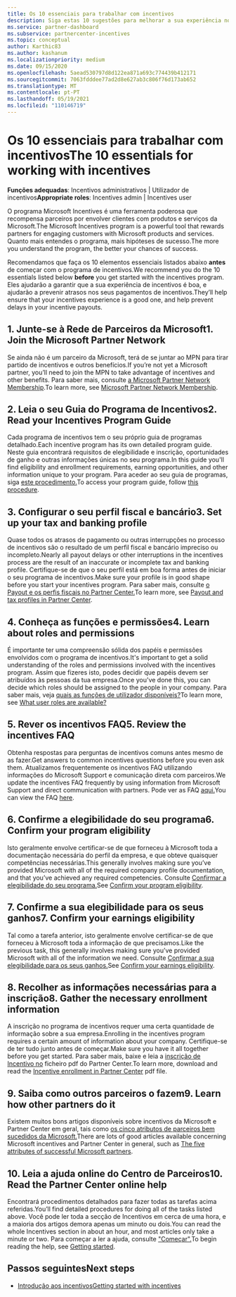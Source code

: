 ```yaml
---
title: Os 10 essenciais para trabalhar com incentivos
description: Siga estas 10 sugestões para melhorar a sua experiência no programa de incentivos e receber pagamentos mais cedo.
ms.service: partner-dashboard
ms.subservice: partnercenter-incentives
ms.topic: conceptual
author: Karthic83
ms.author: kashanum
ms.localizationpriority: medium
ms.date: 09/15/2020
ms.openlocfilehash: 5aead530797d8d122ea871a693c774439b412171
ms.sourcegitcommit: 7063fdddee77ad2d8e627ab3c806f76d173ab652
ms.translationtype: MT
ms.contentlocale: pt-PT
ms.lasthandoff: 05/19/2021
ms.locfileid: "110146719"
---
```

# <a name="the-10-essentials-for-working-with-incentives"></a><span data-ttu-id="0721d-103">Os 10 essenciais para trabalhar com incentivos</span><span class="sxs-lookup"><span data-stu-id="0721d-103">The 10 essentials for working with incentives</span></span>

<span data-ttu-id="0721d-104">**Funções adequadas**: Incentivos administrativos | Utilizador de incentivos</span><span class="sxs-lookup"><span data-stu-id="0721d-104">**Appropriate roles**: Incentives admin | Incentives user</span></span>

<span data-ttu-id="0721d-105">O programa Microsoft Incentives é uma ferramenta poderosa que recompensa parceiros por envolver clientes com produtos e serviços da Microsoft.</span><span class="sxs-lookup"><span data-stu-id="0721d-105">The Microsoft Incentives program is a powerful tool that rewards partners for engaging customers with Microsoft products and services.</span></span> <span data-ttu-id="0721d-106">Quanto mais entendes o programa, mais hipóteses de sucesso.</span><span class="sxs-lookup"><span data-stu-id="0721d-106">The more you understand the program, the better your chances of success.</span></span>

<span data-ttu-id="0721d-107">Recomendamos que faça os 10 elementos essenciais listados abaixo **antes** de começar com o programa de incentivos.</span><span class="sxs-lookup"><span data-stu-id="0721d-107">We recommend you do the 10 essentials listed below **before** you get started with the incentives program.</span></span> <span data-ttu-id="0721d-108">Eles ajudarão a garantir que a sua experiência de incentivos é boa, e ajudarão a prevenir atrasos nos seus pagamentos de incentivos.</span><span class="sxs-lookup"><span data-stu-id="0721d-108">They’ll help ensure that your incentives experience is a good one, and help prevent delays in your incentive payouts.</span></span>

## <a name="1-join-the-microsoft-partner-network"></a><span data-ttu-id="0721d-109">1. Junte-se à Rede de Parceiros da Microsoft</span><span class="sxs-lookup"><span data-stu-id="0721d-109">1. Join the Microsoft Partner Network</span></span>

<span data-ttu-id="0721d-110">Se ainda não é um parceiro da Microsoft, terá de se juntar ao MPN para tirar partido de incentivos e outros benefícios.</span><span class="sxs-lookup"><span data-stu-id="0721d-110">If you’re not yet a Microsoft partner, you’ll need to join the MPN to take advantage of incentives and other benefits.</span></span> <span data-ttu-id="0721d-111">Para saber mais, consulte [a Microsoft Partner Network Membership](https://partner.microsoft.com/membership).</span><span class="sxs-lookup"><span data-stu-id="0721d-111">To learn more, see [Microsoft Partner Network Membership](https://partner.microsoft.com/membership).</span></span>

## <a name="2-read-your-incentives-program-guide"></a><span data-ttu-id="0721d-112">2. Leia o seu Guia do Programa de Incentivos</span><span class="sxs-lookup"><span data-stu-id="0721d-112">2. Read your Incentives Program Guide</span></span>

<span data-ttu-id="0721d-113">Cada programa de incentivos tem o seu próprio guia de programas detalhado.</span><span class="sxs-lookup"><span data-stu-id="0721d-113">Each incentive program has its own detailed program guide.</span></span> <span data-ttu-id="0721d-114">Neste guia encontrará requisitos de elegibilidade e inscrição, oportunidades de ganho e outras informações únicas no seu programa.</span><span class="sxs-lookup"><span data-stu-id="0721d-114">In this guide you'll find eligibility and enrollment requirements, earning opportunities, and other information unique to your program.</span></span> <span data-ttu-id="0721d-115">Para aceder ao seu guia de programas, siga [este procedimento.](incentives-determined-your-program-eligibility.md#determining-your-program-eligibility)</span><span class="sxs-lookup"><span data-stu-id="0721d-115">To access your program guide, follow [this procedure](incentives-determined-your-program-eligibility.md#determining-your-program-eligibility).</span></span>

## <a name="3-set-up-your-tax-and-banking-profile"></a><span data-ttu-id="0721d-116">3. Configurar o seu perfil fiscal e bancário</span><span class="sxs-lookup"><span data-stu-id="0721d-116">3. Set up your tax and banking profile</span></span>

<span data-ttu-id="0721d-117">Quase todos os atrasos de pagamento ou outras interrupções no processo de incentivos são o resultado de um perfil fiscal e bancário impreciso ou incompleto.</span><span class="sxs-lookup"><span data-stu-id="0721d-117">Nearly all payout delays or other interruptions in the incentives process are the result of an inaccurate or incomplete tax and banking profile.</span></span> <span data-ttu-id="0721d-118">Certifique-se de que o seu perfil está em boa forma antes de iniciar o seu programa de incentivos.</span><span class="sxs-lookup"><span data-stu-id="0721d-118">Make sure your profile is in good shape before you start your incentives program.</span></span> <span data-ttu-id="0721d-119">Para saber mais, consulte [o Payout e os perfis fiscais no Partner Center.](incentives-create-and-manage-your-payout-and-tax-profiles.md)</span><span class="sxs-lookup"><span data-stu-id="0721d-119">To learn more, see [Payout and tax profiles in Partner Center](incentives-create-and-manage-your-payout-and-tax-profiles.md).</span></span>

## <a name="4-learn-about-roles-and-permissions"></a><span data-ttu-id="0721d-120">4. Conheça as funções e permissões</span><span class="sxs-lookup"><span data-stu-id="0721d-120">4. Learn about roles and permissions</span></span>

<span data-ttu-id="0721d-121">É importante ter uma compreensão sólida dos papéis e permissões envolvidos com o programa de incentivos.</span><span class="sxs-lookup"><span data-stu-id="0721d-121">It's important to get a solid understanding of the roles and permissions involved with the incentives program.</span></span> <span data-ttu-id="0721d-122">Assim que fizeres isto, podes decidir que papéis devem ser atribuídos às pessoas da tua empresa.</span><span class="sxs-lookup"><span data-stu-id="0721d-122">Once you've done this, you can decide which roles should be assigned to the people in your company.</span></span> <span data-ttu-id="0721d-123">Para saber mais, veja [quais as funções de utilizador disponíveis?](incentives-faq.md#what-user-roles-are-available)</span><span class="sxs-lookup"><span data-stu-id="0721d-123">To learn more, see [What user roles are available?](incentives-faq.md#what-user-roles-are-available)</span></span>

## <a name="5-review-the-incentives-faq"></a><span data-ttu-id="0721d-124">5. Rever os incentivos FAQ</span><span class="sxs-lookup"><span data-stu-id="0721d-124">5. Review the incentives FAQ</span></span>

<span data-ttu-id="0721d-125">Obtenha respostas para perguntas de incentivos comuns antes mesmo de as fazer.</span><span class="sxs-lookup"><span data-stu-id="0721d-125">Get answers to common incentives questions before you even ask them.</span></span> <span data-ttu-id="0721d-126">Atualizamos frequentemente os incentivos FAQ utilizando informações do Microsoft Support e comunicação direta com parceiros.</span><span class="sxs-lookup"><span data-stu-id="0721d-126">We update the incentives FAQ frequently by using information from Microsoft Support and direct communication with partners.</span></span> <span data-ttu-id="0721d-127">Pode ver as FAQ [aqui.](incentives-faq.md)</span><span class="sxs-lookup"><span data-stu-id="0721d-127">You can view the FAQ [here](incentives-faq.md).</span></span>

## <a name="6-confirm-your-program-eligibility"></a><span data-ttu-id="0721d-128">6. Confirme a elegibilidade do seu programa</span><span class="sxs-lookup"><span data-stu-id="0721d-128">6. Confirm your program eligibility</span></span>

<span data-ttu-id="0721d-129">Isto geralmente envolve certificar-se de que forneceu à Microsoft toda a documentação necessária do perfil da empresa, e que obteve quaisquer competências necessárias.</span><span class="sxs-lookup"><span data-stu-id="0721d-129">This generally involves making sure you’ve provided Microsoft with all of the required company profile documentation, and that you’ve achieved any required competencies.</span></span> <span data-ttu-id="0721d-130">Consulte [Confirmar a elegibilidade do seu programa.](incentives-determined-your-program-eligibility.md)</span><span class="sxs-lookup"><span data-stu-id="0721d-130">See [Confirm your program eligibility](incentives-determined-your-program-eligibility.md).</span></span>

## <a name="7-confirm-your-earnings-eligibility"></a><span data-ttu-id="0721d-131">7. Confirme a sua elegibilidade para os seus ganhos</span><span class="sxs-lookup"><span data-stu-id="0721d-131">7. Confirm your earnings eligibility</span></span>

<span data-ttu-id="0721d-132">Tal como a tarefa anterior, isto geralmente envolve certificar-se de que forneceu à Microsoft toda a informação de que precisamos.</span><span class="sxs-lookup"><span data-stu-id="0721d-132">Like the previous task, this generally involves making sure you’ve provided Microsoft with all of the information we need.</span></span> <span data-ttu-id="0721d-133">Consulte [Confirmar a sua elegibilidade para os seus ganhos.](incentives-confirm-your-earnings-eligibility.md)</span><span class="sxs-lookup"><span data-stu-id="0721d-133">See [Confirm your earnings eligibility](incentives-confirm-your-earnings-eligibility.md).</span></span>

## <a name="8-gather-the-necessary-enrollment-information"></a><span data-ttu-id="0721d-134">8. Recolher as informações necessárias para a inscrição</span><span class="sxs-lookup"><span data-stu-id="0721d-134">8. Gather the necessary enrollment information</span></span>

<span data-ttu-id="0721d-135">A inscrição no programa de incentivos requer uma certa quantidade de informação sobre a sua empresa.</span><span class="sxs-lookup"><span data-stu-id="0721d-135">Enrolling in the incentives program requires a certain amount of information about your company.</span></span> <span data-ttu-id="0721d-136">Certifique-se de ter tudo junto antes de começar.</span><span class="sxs-lookup"><span data-stu-id="0721d-136">Make sure you have it all together before you get started.</span></span> <span data-ttu-id="0721d-137">Para saber mais, baixe e leia a [inscrição de Incentivo no](https://assetsprod.microsoft.com/partner-center-incentives-enrollment.pdf) ficheiro pdf do Partner Center.</span><span class="sxs-lookup"><span data-stu-id="0721d-137">To learn more, download and read the [Incentive enrollment in Partner Center](https://assetsprod.microsoft.com/partner-center-incentives-enrollment.pdf) pdf file.</span></span>

## <a name="9-learn-how-other-partners-do-it"></a><span data-ttu-id="0721d-138">9. Saiba como outros parceiros o fazem</span><span class="sxs-lookup"><span data-stu-id="0721d-138">9. Learn how other partners do it</span></span>

<span data-ttu-id="0721d-139">Existem muitos bons artigos disponíveis sobre incentivos da Microsoft e Partner Center em geral, tais como [os cinco atributos de parceiros bem sucedidos da Microsoft.](https://www.microsoft.com/en-us/us-partner-blog/2019/08/29/the-five-attributes-of-successful-microsoft-partners/)</span><span class="sxs-lookup"><span data-stu-id="0721d-139">There are lots of good articles available concerning Microsoft incentives and Partner Center in general, such as [The five attributes of successful Microsoft partners](https://www.microsoft.com/en-us/us-partner-blog/2019/08/29/the-five-attributes-of-successful-microsoft-partners/).</span></span>

## <a name="10-read-the-partner-center-online-help"></a><span data-ttu-id="0721d-140">10. Leia a ajuda online do Centro de Parceiros</span><span class="sxs-lookup"><span data-stu-id="0721d-140">10. Read the Partner Center online help</span></span>

<span data-ttu-id="0721d-141">Encontrará procedimentos detalhados para fazer todas as tarefas acima referidas.</span><span class="sxs-lookup"><span data-stu-id="0721d-141">You’ll find detailed procedures for doing all of the tasks listed above.</span></span> <span data-ttu-id="0721d-142">Você pode ler toda a secção de Incentivos em cerca de uma hora, e a maioria dos artigos demora apenas um minuto ou dois.</span><span class="sxs-lookup"><span data-stu-id="0721d-142">You can read the whole Incentives section in about an hour, and most articles only take a minute or two.</span></span> <span data-ttu-id="0721d-143">Para começar a ler a ajuda, consulte ["Começar".](incentives-get-started-intro.md)</span><span class="sxs-lookup"><span data-stu-id="0721d-143">To begin reading the help, see [Getting started](incentives-get-started-intro.md).</span></span>

## <a name="next-steps"></a><span data-ttu-id="0721d-144">Passos seguintes</span><span class="sxs-lookup"><span data-stu-id="0721d-144">Next steps</span></span>

- [<span data-ttu-id="0721d-145">Introdução aos incentivos</span><span class="sxs-lookup"><span data-stu-id="0721d-145">Getting started with incentives</span></span>](incentives-get-started-intro.md)
